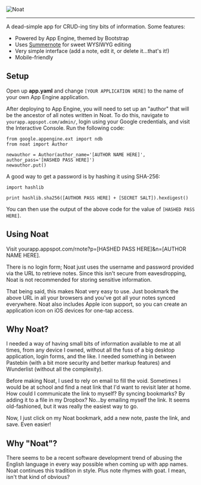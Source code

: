![Noat](https://raw.github.com/willyg302/Noat/master/media/noat-logo-922.png "Wally Says Hi!")

---

A dead-simple app for CRUD-ing tiny bits of information. Some features:

* Powered by App Engine, themed by Bootstrap
* Uses [Summernote](http://hackerwins.github.io/summernote/) for sweet WYSIWYG editing
* Very simple interface (add a note, edit it, or delete it...that's it!)
* Mobile-friendly

## Setup

Open up **app.yaml** and change `[YOUR APPLICATION HERE]` to the name of your own App Engine application.

After deploying to App Engine, you will need to set up an "author" that will be the ancestor of all notes written in Noat. To do this, navigate to `yourapp.appspot.com/admin/`, login using your Google credentials, and visit the Interactive Console. Run the following code:

```
from google.appengine.ext import ndb
from noat import Author

newauthor = Author(author_name='[AUTHOR NAME HERE]', author_pass='[HASHED PASS HERE]')
newauthor.put()
```

A good way to get a password is by hashing it using SHA-256:

```
import hashlib

print hashlib.sha256([AUTHOR PASS HERE] + [SECRET SALT]).hexdigest()
```

You can then use the output of the above code for the value of `[HASHED PASS HERE]`.

## Using Noat

Visit yourapp.appspot.com/rnote?p=[HASHED PASS HERE]&n=[AUTHOR NAME HERE].

There is no login form; Noat just uses the username and password provided via the URL to retrieve notes. Since this isn't secure from eavesdropping, Noat is not recommended for storing sensitive information.

That being said, this makes Noat very easy to use. Just bookmark the above URL in all your browsers and you've got all your notes synced everywhere. Noat also includes Apple icon support, so you can create an application icon on iOS devices for one-tap access.

## Why Noat?

I needed a way of having small bits of information available to me at all times, from any device I owned, without all the fuss of a big desktop application, login forms, and the like. I needed something in between Pastebin (with a bit more security and better markup features) and Wunderlist (without all the complexity).

Before making Noat, I used to rely on email to fill the void. Sometimes I would be at school and find a neat link that I'd want to revisit later at home. How could I communicate the link to myself? By syncing bookmarks? By adding it to a file in my Dropbox? No...by emailing myself the link. It seems old-fashioned, but it was really the easiest way to go.

Now, I just click on my Noat bookmark, add a new note, paste the link, and save. Even easier!

## Why "Noat"?

There seems to be a recent software development trend of abusing the English language in every way possible when coming up with app names. Noat continues this tradition in style. Plus note rhymes with goat. I mean, isn't that kind of obvious?
